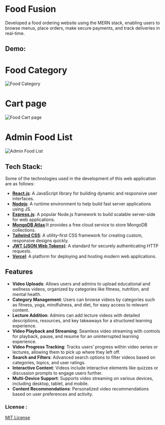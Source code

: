 # Food Fusion

Developed a food ordering website using the MERN stack, enabling users to browse menus, place orders, make secure payments, and track deliveries in real-time.

## Demo:
# Food Category
![Food Category](https://github.com/rangari-rani/Food-Ordering/blob/e8b89bbee2e16cb20c58aa64f7dbded1fc581203/food%20category.png)
# Cart page
![Food Cart page](https://github.com/rangari-rani/Food-Ordering/blob/e8b89bbee2e16cb20c58aa64f7dbded1fc581203/food%20cart.png)
# Admin Food List
![Admin Food List](https://github.com/rangari-rani/Food-Ordering/blob/e8b89bbee2e16cb20c58aa64f7dbded1fc581203/food%20list.png)

## Tech Stack:
Some of the technologies used in the development of this web application are as follows:

- **[React.js](https://reactjs.org/)**: A JavaScript library for building dynamic and responsive user interfaces.
- **[Nodejs](https://nodejs.org/en/)**: A runtime environment to help build fast server applications using JS.
- **[Express.js](https://expressjs.com/)**: A popular Node.js framework to build scalable server-side for web applications.
- **[MongoDB Atlas](https://www.mongodb.com/products/platform/atlas-database)**:It provides a free cloud service to store MongoDB collections.
- **[Tailwind CSS](https://tailwindcss.com/)**: A utility-first CSS framework for creating custom, responsive designs quickly.
- **[JWT (JSON Web Tokens)](https://jwt.io/)**: A standard for securely authenticating HTTP requests.
- **[Vercel](https://vercel.com/)**: A platform for deploying and hosting modern web applications.

## Features
- **Video Uploads**: Allows users and admins to upload educational and wellness videos, organized by categories like fitness, nutrition, and mental health.
- **Category Management**: Users can browse videos by categories such as fitness, yoga, mindfulness, and diet, for easy access to relevant content.
- **Lecture Addition**: Admins can add lecture videos with detailed descriptions, resources, and key takeaways for a structured learning experience.
- **Video Playback and Streaming**: Seamless video streaming with controls for playback, pause, and resume for an uninterrupted learning experience.
- **Video Progress Tracking**: Tracks users’ progress within video series or lectures, allowing them to pick up where they left off.
- **Search and Filters**: Advanced search options to filter videos based on categories, topics, and user ratings.
- **Interactive Content**: Videos include interactive elements like quizzes or discussion prompts to engage users further.
- **Multi-Device Support**: Supports video streaming on various devices, including desktop, tablet, and mobile.
- **Content Recommendations**: Personalized video recommendations based on user preferences and activity.

### License :
[MIT License](LICENSE)
